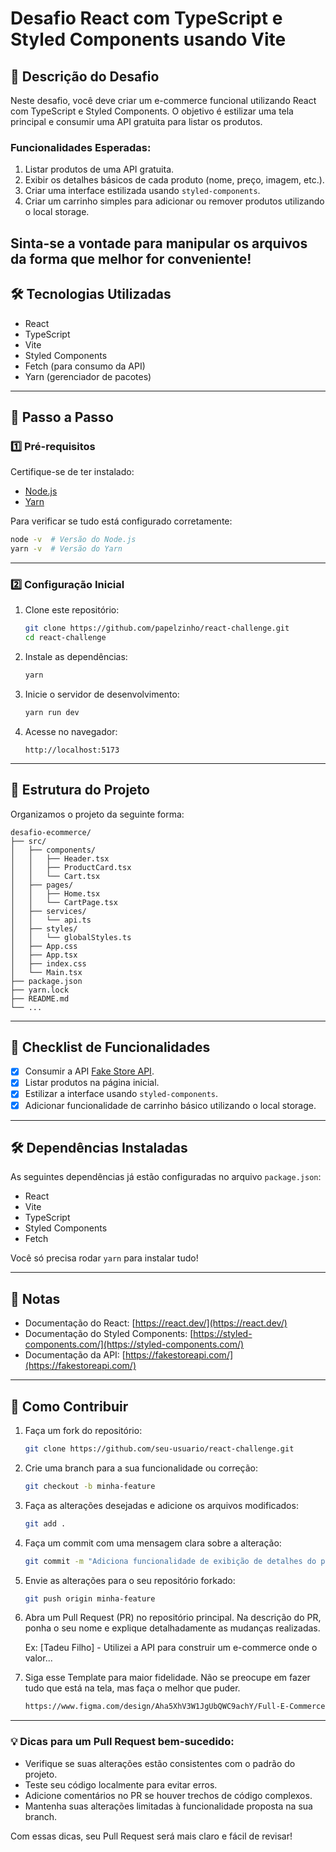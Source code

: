 # Desafio React com TypeScript e Styled Components usando Vite

## 📝 Descrição do Desafio

Neste desafio, você deve criar um e-commerce funcional utilizando React com TypeScript e Styled Components. O objetivo é estilizar uma tela principal e consumir uma API gratuita para listar os produtos.

### Funcionalidades Esperadas:

1. Listar produtos de uma API gratuita.
2. Exibir os detalhes básicos de cada produto (nome, preço, imagem, etc.).
3. Criar uma interface estilizada usando `styled-components`.
4. Criar um carrinho simples para adicionar ou remover produtos utilizando o local storage.

## Sinta-se a vontade para manipular os arquivos da forma que melhor for conveniente!

## 🛠 Tecnologias Utilizadas

- React
- TypeScript
- Vite
- Styled Components
- Fetch (para consumo da API)
- Yarn (gerenciador de pacotes)

---

## 🚀 Passo a Passo

### 1️⃣ Pré-requisitos

Certifique-se de ter instalado:

- [Node.js](https://nodejs.org)
- [Yarn](https://yarnpkg.com/getting-started/install)

Para verificar se tudo está configurado corretamente:

```bash
node -v  # Versão do Node.js
yarn -v  # Versão do Yarn
```

---

### 2️⃣ Configuração Inicial

1. Clone este repositório:

   ```bash
   git clone https://github.com/papelzinho/react-challenge.git
   cd react-challenge
   ```

2. Instale as dependências:

   ```bash
   yarn
   ```

3. Inicie o servidor de desenvolvimento:

   ```bash
   yarn run dev
   ```

4. Acesse no navegador:
   ```
   http://localhost:5173
   ```

---

## 📜 Estrutura do Projeto

Organizamos o projeto da seguinte forma:

```
desafio-ecommerce/
├── src/
│   ├── components/
│   │   ├── Header.tsx
│   │   ├── ProductCard.tsx
│   │   └── Cart.tsx
│   ├── pages/
│   │   ├── Home.tsx
│   │   └── CartPage.tsx
│   ├── services/
│   │   └── api.ts
│   ├── styles/
│   │   └── globalStyles.ts
│   ├── App.css
│   ├── App.tsx
│   ├── index.css
│   └── Main.tsx
├── package.json
├── yarn.lock
├── README.md
└── ...
```

---

## 📝 Checklist de Funcionalidades

- [x] Consumir a API [Fake Store API](https://fakestoreapi.com/).
- [x] Listar produtos na página inicial.
- [x] Estilizar a interface usando `styled-components`.
- [x] Adicionar funcionalidade de carrinho básico utilizando o local storage.

---

## 🛠 Dependências Instaladas

As seguintes dependências já estão configuradas no arquivo `package.json`:

- React
- Vite
- TypeScript
- Styled Components
- Fetch

Você só precisa rodar `yarn` para instalar tudo!

---

## 📜 Notas

- Documentação do React: [https://react.dev/](https://react.dev/)
- Documentação do Styled Components: [https://styled-components.com/](https://styled-components.com/)
- Documentação da API: [https://fakestoreapi.com/](https://fakestoreapi.com/)

---

## 🤝 Como Contribuir

1. Faça um fork do repositório:

   ```bash
   git clone https://github.com/seu-usuario/react-challenge.git
   ```

2. Crie uma branch para a sua funcionalidade ou correção:

   ```bash
   git checkout -b minha-feature
   ```

3. Faça as alterações desejadas e adicione os arquivos modificados:

   ```bash
   git add .
   ```

4. Faça um commit com uma mensagem clara sobre a alteração:

   ```bash
   git commit -m "Adiciona funcionalidade de exibição de detalhes do produto"
   ```

5. Envie as alterações para o seu repositório forkado:

   ```bash
   git push origin minha-feature
   ```

6. Abra um Pull Request (PR) no repositório principal. Na descrição do PR, ponha o seu nome e explique detalhadamente as mudanças realizadas.

   Ex: [Tadeu Filho] - Utilizei a API para construir um e-commerce onde o valor...

7. Siga esse Template para maior fidelidade. Não se preocupe em fazer tudo que está na tela, mas faça o melhor que puder.
   ```bash
   https://www.figma.com/design/Aha5XhV3W1JgUbQWC9achY/Full-E-Commerce-Website-UI-UX-Design-(Community)?node-id=34-213&t=dfC9wF4QeSfepn7k-0
   ```

---

### 💡 Dicas para um Pull Request bem-sucedido:

- Verifique se suas alterações estão consistentes com o padrão do projeto.
- Teste seu código localmente para evitar erros.
- Adicione comentários no PR se houver trechos de código complexos.
- Mantenha suas alterações limitadas à funcionalidade proposta na sua branch.

Com essas dicas, seu Pull Request será mais claro e fácil de revisar!
